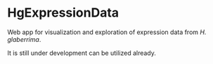 # HgExpressionData

Web app for visualization and exploration of expression data from _H. glaberrima_.

It is still under development can be utilized already.
